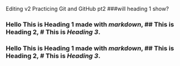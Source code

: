 Editing v2
Practicing Git and GitHub pt2
###will heading 1 show?
### Hello This is **Heading 1** made with ***markdown***, ## This is **Heading** 2, # This is *Heading 3*.
### Hello This is **Heading 1** made with ***markdown***, ## This is **Heading** 2, # This is *Heading 3*.
